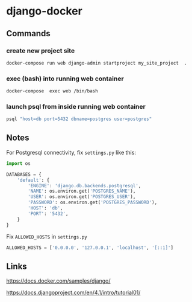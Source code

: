 # django-docker

## Commands

### create new project site

```bash
docker-compose run web django-admin startproject my_site_project  .
```

### exec (bash) into running web container

```bash
docker-compose  exec web /bin/bash
```

### launch psql from inside running web container

```bash
psql "host=db port=5432 dbname=postgres user=postgres"
```

## Notes

For Postgresql connectivity, fix `settings.py` like this:

```python
import os

DATABASES = {
    'default': {
        'ENGINE': 'django.db.backends.postgresql',
        'NAME': os.environ.get('POSTGRES_NAME'),
        'USER': os.environ.get('POSTGRES_USER'),
        'PASSWORD': os.environ.get('POSTGRES_PASSWORD'),
        'HOST': 'db',
        'PORT': '5432',
    }
}
```

Fix `ALLOWED_HOSTS` in `settings.py`

```python
ALLOWED_HOSTS = ['0.0.0.0', '127.0.0.1', 'localhost', '[::1]']
```

## Links

https://docs.docker.com/samples/django/

https://docs.djangoproject.com/en/4.1/intro/tutorial01/

